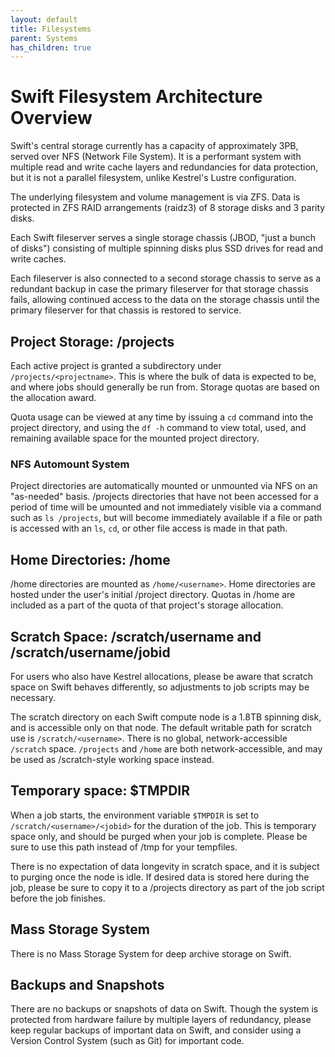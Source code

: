 ```yaml
---
layout: default
title: Filesystems
parent: Systems
has_children: true
---
```


# Swift Filesystem Architecture Overview

Swift's central storage currently has a capacity of approximately 3PB, served over NFS (Network File System). It is a performant system with 
multiple read and write cache layers and redundancies for data protection, but it is not a parallel filesystem, unlike Kestrel's Lustre configuration.

The underlying filesystem and volume management is via ZFS. Data is protected in ZFS RAID arrangements (raidz3) of 8 storage disks and 3 parity disks. 

Each Swift fileserver serves a single storage chassis (JBOD, "just a bunch of disks") consisting of multiple spinning disks plus SSD drives for read and write caches. 

Each fileserver is also connected to a second storage chassis to serve as a redundant backup in case the primary fileserver for that storage chassis fails, allowing continued access to the data on the storage chassis until the primary fileserver for that chassis is restored to service.

## Project Storage: /projects

Each active project is granted a subdirectory under `/projects/<projectname>`. This is where the bulk of data is expected to be, and where jobs should generally be run from. Storage quotas are based on the allocation award.

Quota usage can be viewed at any time by issuing a `cd` command into the project directory, and using the `df -h` command to view total, used, and remaining available space for the mounted project directory.

### NFS Automount System

Project directories are automatically mounted or unmounted via NFS on an "as-needed" basis. /projects directories that have not been accessed for a period of time will be umounted and not immediately visible via a command such as `ls /projects`, but will become immediately available if a file or path is accessed with an `ls`, `cd`, or other file access is made in that path. 

## Home Directories: /home

/home directories are mounted as `/home/<username>`. Home directories are hosted under the user's initial /project directory. Quotas in /home are included as a part of the quota of that project's storage allocation. 

## Scratch Space: /scratch/username and /scratch/username/jobid

For users who also have Kestrel allocations, please be aware that scratch space on Swift behaves differently, so adjustments to job scripts may be necessary. 

The scratch directory on each Swift compute node is a 1.8TB spinning disk, and is accessible only on that node. The default writable path for scratch use is `/scratch/<username>`. There is no global, network-accessible `/scratch` space. `/projects` and `/home` are both network-accessible, and may be used as /scratch-style working space instead.


## Temporary space: $TMPDIR 

When a job starts, the environment variable `$TMPDIR` is set to `/scratch/<username>/<jobid>` for the duration of the job. This is temporary space only, and should be purged when your job is complete. Please be sure to use this path instead of /tmp for your tempfiles.

There is no expectation of data longevity in scratch space, and it is subject to purging once the node is idle. If desired data is stored here during the job, please be sure to copy it to a /projects directory as part of the job script before the job finishes.

## Mass Storage System

There is no Mass Storage System for deep archive storage on Swift.

## Backups and Snapshots

There are no backups or snapshots of data on Swift. Though the system is protected from hardware failure by multiple layers of redundancy, please keep regular backups of important data on Swift, and consider using a Version Control System (such as Git) for important code. 


